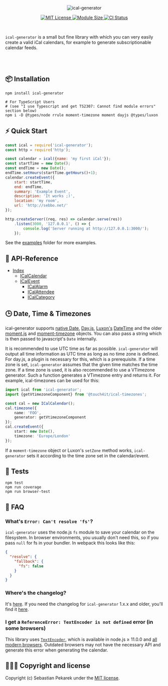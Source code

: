 <br />
<br />

<p align="center">
    <img src="https://d.sebbo.net/ical-generator-logo-w-dark-2IyGhq7rHoLzQwaNbK7MvxoNpe0bivGDzbjrai56R5YTfQuvfI8DtDfbfnNeRborwoj2y0gS5urh7OKdd4wik9F5PT4LxRnReyXA.svg" alt="ical-generator" />
</p>
<p align="center">
    <a href="https://github.com/sebbo2002/ical-generator/blob/develop/LICENSE">
        <img src="https://img.shields.io/badge/license-MIT-blue.svg?style=flat-square" alt="MIT License" />
    </a>
    <a href="https://bundlephobia.com/package/ical-generator">
        <img src="https://img.shields.io/bundlephobia/min/ical-generator?style=flat-square" alt="Module Size" />
    </a>
    <a href="https://github.com/sebbo2002/ical-generator/actions">
        <img src="https://img.shields.io/github/workflow/status/sebbo2002/ical-generator/Test%20%26%20Release?style=flat-square" alt="CI Status" />
    </a>
</p>

<br />


`ical-generator` is a small but fine library with which you can very easily create a valid iCal calendars, for example
to generate subscriptionable calendar feeds.

<br />
<br />

## 📦 Installation

	npm install ical-generator

    # For TypeScript Users
    # (see "I use Typescript and get TS2307: Cannot find module errors" section below)
    npm i -D @types/node rrule moment-timezone moment dayjs @types/luxon


## ⚡️ Quick Start

```javascript
const ical = require('ical-generator');
const http = require('http');

const calendar = ical({name: 'my first iCal'});
const startTime = new Date();
const endTime = new Date();
endTime.setHours(startTime.getHours()+1);
calendar.createEvent({
    start: startTime,
    end: endTime,
    summary: 'Example Event',
    description: 'It works ;)',
    location: 'my room',
    url: 'http://sebbo.net/'
});

http.createServer((req, res) => calendar.serve(res))
    .listen(3000, '127.0.0.1', () => {
        console.log('Server running at http://127.0.0.1:3000/');
    });
```
See the [examples](./examples) folder for more examples.

## 📑 API-Reference

- [Index](https://sebbo2002.github.io/ical-generator/develop/reference/)
    - [ICalCalendar](https://sebbo2002.github.io/ical-generator/develop/reference/classes/ICalCalendar.html)
    - [ICalEvent](https://sebbo2002.github.io/ical-generator/develop/reference/classes/ICalEvent.html)
        - [ICalAlarm](https://sebbo2002.github.io/ical-generator/develop/reference/classes/ICalAlarm.html)
        - [ICalAttendee](https://sebbo2002.github.io/ical-generator/develop/reference/classes/ICalAttendee.html)
        - [ICalCategory](https://sebbo2002.github.io/ical-generator/develop/reference/classes/ICalCategory.html)

## 🕒 Date, Time & Timezones

ical-generator supports [native Date](https://developer.mozilla.org/en-US/docs/Web/JavaScript/Reference/Global_Objects/Date),
[Day.js](https://day.js.org/en/), [Luxon's](https://moment.github.io/luxon/) [DateTime](https://moment.github.io/luxon/docs/class/src/datetime.js~DateTime.html)
and the older [moment.js](https://momentjs.com/) and [moment-timezone](https://momentjs.com/timezone/)
objects. You can also pass a string which is then passed to javascript's `Date` internally.

It is recommended to use UTC time as far as possible. `ical-generator` will output all time information as UTC time as
long as no time zone is defined. For day.js, a plugin is necessary for this, which is a prerequisite. If a time zone is
set, `ical-generator` assumes that the given time matches the time zone. If a time zone is used, it is also recommended
to use a VTimezone generator. Such a function generates a VTimezone entry and returns it. For example, ical-timezones can
be used for this:

```typescript
import ical from 'ical-generator';
import {getVtimezoneComponent} from '@touch4it/ical-timezones';

const cal = new ICalCalendar();
cal.timezone({
    name: 'FOO',
    generator: getVtimezoneComponent
});
cal.createEvent({
    start: new Date(),
    timezone: 'Europe/London'
});
```

If a `moment-timezone` object or Luxon's `setZone` method works, `ical-generator` sets it according to the time zone set
in the calendar/event.




## 🚦 Tests

```
npm test
npm run coverage
npm run browser-test
```


## 🙋 FAQ

### What's `Error: Can't resolve 'fs'`?
`ical-generator` uses the node.js `fs` module to save your calendar on the filesystem. In browser environments, you usually don't need this, so if you pass `null` for fs in your bundler. In webpack this looks like this:

```json
{
  "resolve": {
    "fallback": {
      "fs": false
    }
  }
}
```

### Where's the changelog?
It's [here](https://github.com/sebbo2002/ical-generator/blob/develop/CHANGELOG.md). If you need the changelog for
`ical-generator` 1.x.x and older, you'll find it [here](https://github.com/sebbo2002/ical-generator/blob/25338b8bf98f9afd3c88849e735fa33fa45fb766/CHANGELOG.md).

### I get a `ReferenceError: TextEncoder is not defined` error (in some browsers)
This library uses [`TextEncoder`](https://developer.mozilla.org/en-US/docs/Web/API/TextEncoder), which
is available in node.js ≥ 11.0.0 and [all modern browsers](https://caniuse.com/?search=textencoder).
Outdated browsers may not have the necessary API and generate this error when generating the calendar.


## 🙆🏼‍♂️ Copyright and license

Copyright (c) Sebastian Pekarek under the [MIT license](LICENSE).
